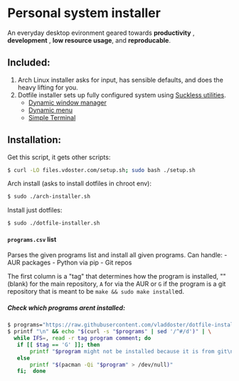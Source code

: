 # Personal system installer
An everyday desktop evironment geared towards **productivity** ,  **development** ,  **low resource usage**, and **reproducable**.

## Included:

1. Arch Linux installer asks for input, has sensible defaults, and does the heavy lifting for you.
2. Dotfile installer sets up fully configured system using [Suckless utilities](https://suckless.org/).
    - [Dynamic window manager](https://dwm.suckless.org/)
    - [Dynamic menu](https://tools.suckless.org/dmenu/)
    - [Simple Terminal](https://st.suckless.org/)

## Installation:

Get this script, it gets other scripts:
```bash
$ curl -LO files.vdoster.com/setup.sh; sudo bash ./setup.sh
```

Arch install (asks to install dotfiles in chroot env):
```bash
$ sudo ./arch-installer.sh
```

Install just dotfiles:
```bash
$ sudo ./dotfile-installer.sh
```

#### `programs.csv` list

Parses the given programs list and install all given programs.
Can handle:
    - AUR packages
    - Python via pip
    - Git repos
  
The first column is a "tag" that determines how the program is installed, ""
(blank) for the main repository, `A` for via the AUR or `G` if the program is a
git repository that is meant to be `make && sudo make install`ed.

##### Check which programs arent installed:

```bash
$ programs="https://raw.githubusercontent.com/vladdoster/dotfile-installer/master/programs.csv"
$ printf "\n" && echo "$(curl -s "$programs" | sed '/^#/d')" | \
  while IFS=, read -r tag program comment; do
   if [[ $tag == 'G' ]]; then 
       printf "$program might not be installed because it is from git\n" 
   else 
       printf "$(pacman -Qi "$program" > /dev/null)"
   fi;  done
```
